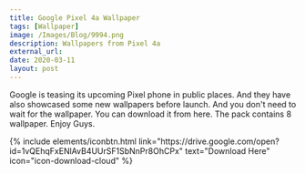 ```yaml
---
title: Google Pixel 4a Wallpaper
tags: [Wallpaper]
image: /Images/Blog/9994.png
description: Wallpapers from Pixel 4a
external_url:
date: 2020-03-11
layout: post
---
```

Google is teasing its upcoming Pixel phone in public places. And they have also showcased some new wallpapers before launch. And you don't need to wait for the wallpaper. You can download it from here. The pack contains 8 wallpaper. Enjoy Guys.

<p class="text-center">
{% include elements/iconbtn.html link="https://drive.google.com/open?id=1vQEhqFxENlAvB4UUrSF1SbNnPr8OhCPx" text="Download Here" icon="icon-download-cloud" %}
</p>